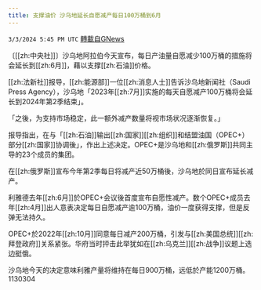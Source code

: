 ```yaml
---
title: 支撑油价 沙乌地延长自愿减产每日100万桶到6月
---
```

`3/3/2024 5:45 PM UTC` [轉載自GNews](https://gnews.org/articles/2361502)

〔[[zh:中央社]]〕沙乌地阿拉伯今天宣布，每日产油量自愿减少100万桶的措施将会延长到[[zh:6月]]，藉以支撑[[zh:石油]]价格。

[[zh:法新社]]报导，[[zh:能源部]]一位[[zh:消息人士]]告诉沙乌地新闻社（Saudi Press Agency），沙乌地「2023年[[zh:7月]]实施的每天自愿减产100万桶将会延长到2024年第2季结束」。

「之後，为支持巿场稳定，此一额外减产数量将视巿场状况逐渐恢复。」

报导指出，在与「[[zh:石油]]输出[[zh:国家]][[zh:组织]]和结盟油国（OPEC+）部分[[zh:国家]]协调後」，作出上述决定。OPEC+是沙乌地和[[zh:俄罗斯]]共同主导的23个成员的集团。

在[[zh:俄罗斯]]宣布今年第2季每日将减产近50万桶後，沙乌地於同日宣布延长减产。

利雅德去年[[zh:6月]]於OPEC+会议後首度宣布自愿性减产。数个OPEC+成员去年[[zh:4月]]出人意表决定每日自愿减产逾100万桶，油价一度获得支撑，但是反弹无法持久。

OPEC+於2022年[[zh:10月]]同意每日减产200万桶，引发与[[zh:美国总统]][[zh:拜登政府]]关系紧张。华府当时抨击此举犹如在[[zh:乌克兰]][[zh:战争]]议题上选边挺俄。

沙乌地今天的决定意味利雅产量将维持在每日900万桶，远低於产能1200万桶。1130304
